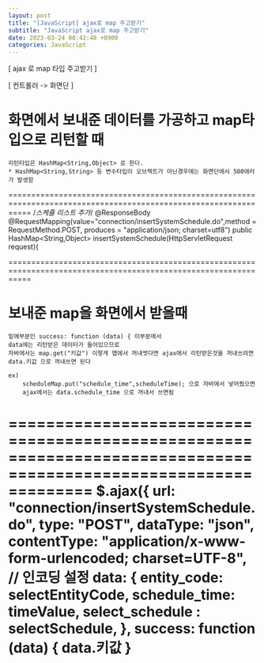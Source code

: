 ```yaml
---
layout: post
title: "[JavaScript] ajax로 map 주고받기"
subtitle: "JavaScript ajax로 map 주고받기"
date: 2023-03-24 08:42:48 +0900
categories: JavaScript
---
```

[ ajax 로 map 타입 주고받기 ] 



[ 컨트롤러 -> 화면단 ]
	
# 화면에서 보내준 데이터를 가공하고 map타입으로 리턴할 때

	리턴타입은 HashMap<String,Object> 로 한다.
	* HashMap<String,String> 등 변수타입이 오브젝트가 아닌경우에는 화면단에서 500에러가 발생함

=================================================================================================================
    /*스케쥴 리스트 추가*/
    @ResponseBody
    @RequestMapping(value="connection/insertSystemSchedule.do",method = RequestMethod.POST, produces = "application/json; charset=utf8")
    public HashMap<String,Object> insertSystemSchedule(HttpServletRequest request){

=================================================================================================================


# 보내준 map을 화면에서 받을때
	밑에부분인 success: function (data) { 이부분에서
	data에는 리턴받은 데이터가 들어있으므로
	자바에서는 map.get("키값") 이렇게 맵에서 꺼내썻다면 ajax에서 리턴받은것을 꺼내쓰려면
	data.키값 으로 꺼내쓰면 된다

	ex) 
		scheduleMap.put("schedule_time",scheduleTime); 으로 자바에서 넣어줬으면
		ajax에서는 data.schedule_time 으로 꺼내서 쓰면됨


=================================================================================================================
        $.ajax({
            url: "connection/insertSystemSchedule.do",
            type: "POST",
            dataType: "json",
            contentType: "application/x-www-form-urlencoded; charset=UTF-8", // 인코딩 설정
            data: {
                entity_code: selectEntityCode,
                schedule_time: timeValue,
                select_schedule : selectSchedule,
            },
            success: function (data) {
				data.키값
			}
=================================================================================================================


